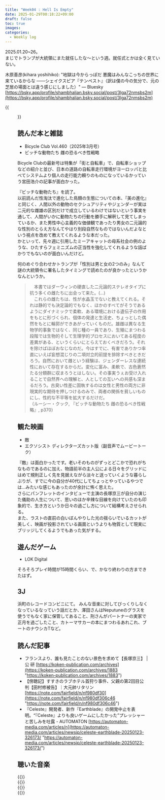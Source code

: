 ```yaml
---
title: "Week04 : Hell Is Empty"
date: 2025-01-29T00:18:22+09:00
draft: false
toc: true
images:
categories:
  - Weekly log
---
```

2025.01.20~26。  
まじでトランプが大統領にまた就任したな～という週。就任式とかは全く見ていない。

木原善彦(kihara yoshihiko): "地獄は今からっぽだ 悪魔はみんなこっちの世界に来ているからな ――シェイクスピア『テンペスト』（訳は僕の今の気分で、元の芝居の場面とは違う感じにしました）" — Bluesky  
[https://bsky.app/profile/shambhalian.bsky.social/post/3lga72nmsbs2m](https://bsky.app/profile/shambhalian.bsky.social/post/3lga72nmsbs2m)

{{<figure src="/images/images/250122.webp" >}}

<!--more-->

## 読んだ本と雑誌

- Bicycle Club Vol.460（2025年3月号）
- ビッチな動物たち 雌の恐るべき性戦略

Bicycle Clubの最新号は特集が「街と自転車」で、自転車ショップなどの紹介と並び、日本の道路の自転車走行環境がヨーロッパと比べてシステムより個人の走行能力頼りのものになっているかっていう宮田浩介の記事が面白かった。

『ビッチな動物たち』を読了。  
以前読んだ性淘汰で進化した鳥類の生態についての本、『美の進化』と同じく、人間以外の動物のセクシュアリティやジェンダーが実は二元的な雌雄の区別だけで成立しているわけではないという事実を通して、人間がいかに動物たちの行動を勝手に解釈して見てしまっているか、また男性中心主義的な価値観であったり男女の二元論的な性別のとらえ方なんてやはり別段自然なものではないんだよなという視点を改めて教えてくれるような本だった。  
かといって、先々週に引用したミーアキャットの母系社会の例のような、ひたすらフェミニズムの正当性を強化してくれるような話ばかりでもないのが面白いんだけど。

何のめぐり合わせかトランプが「性別は男と女の2つのみ」なんて謎の大統領令に署名したタイミングで読めたのが良かったというかなんというか。

> 　本書ではダーウィンの硬直した二元論的ステレオタイプに抗う多くの雌たちに出会って来た。(...)  
> 　これらの雌たちは、性が水晶玉でないと教えてくれる。それは静的でも決定論的でもなく、ほかのすべてがそうであるようにダイナミックで柔軟、ある環境における遺伝子の作用をもとに形づくられ、個体の発達と生活史、ちょっとした偶然をもとに輪郭ができあがっていくものだ。雄雌は異なる生物学的事象ではなく、同じ種の一員であり、生殖にまつわる段階では生物的そして生理学的プロセスにおいてある程度の差異がある、というくらいにとらえておくべきだろう。それを除けばほぼおなじなのだ。今はすでに、有害でありかつ率直にいえば妄想混じりの二項対立的前提を排除すべきときだろう。自然において雌という経験は、ジェンダーレスな連続性において存在するからだ。変化に富み、柔軟で、古色蒼然たる分類群に収まろうとはしない。その事実うぇお受け入れることで自然界への理解と、人としての互いへの共感も深まるだろう。古臭い性差に固執するのは女性と男性の両方に非現実的な期待を押しつけるのみで、両者の関係を貧しいものにし、性的な不平等を拡大するだけだ。  
> （ルーシー・クック, 『ビッチな動物たち 雌の恐るべき性戦略』, p370）

## 観た映画

- 敵
- エクソシスト ディレクターズカット版（副音声でムービートーク）

『敵』は面白かったです。老いそのものがずっとどこかで恐れがちなものであるのに加え、物語前半の主人公による日々をグリッドにはめて規則正しく先を見据えながら淡々と送っていくような暮らしぶりが、すでに今の自分が40代にしてちょっとやっているやつでは…みたいな感じもあったのが余計に怖く思えた。  
さらにパンフレットのインタビューで主演の長塚京三が自分の演じた儀助の人生について、思いのほか辛辣な目線を向けていたのも印象的で、生き方というか日々の過ごし方について結構考えさせられる。  
また、ラストの直前の白いぼんやりした光の揺らいでいるカットが美しく、映画が投影されている画面というよりも物質として現実にブリッジしてくるようでもあった気がする。

## 遊んだゲーム

- LOK Digital

そろそろプレイ時間が15時間くらい、で、かなり終わりの方まできたはず。

## 3J

浜町のレコードコンビニにて。
みんな音楽に対してびっくりしなくなっているなっていう話だとか、澤田さんはNeputuneのグラスを使うでもなく家に保管してあること、刑さんがパートナーの実家で正月を過ごしたこと、カトーマサカーの本にまつわるあれこれ、ブートのナウシカTなど。

## 読んだ記事

- フランスより、誰も見たことのない景色を求めて【長塚京三】 | 公 研
  [https://koken-publication.com/archives](https://koken-publication.com/archives/1883 "https://koken-publication.com/archives/1883")
- 【傍聴記】すすきのラブホテル首狩り事件、父親の第2回目公判【田村修被告】｜大元帥リタリン
  [https://note.com/fairfield/n/nf980df30](https://note.com/fairfield/n/nf980df306c46 "https://note.com/fairfield/n/nf980df306c46")
- 『Celeste』開発者、新作『Earthblade』の開発中止を表明。“『Celeste』よりも良いゲームにしたかった”プレッシャーと苦しみを吐露 - AUTOMATON
   [https://automaton-media.com/articles/n](https://automaton-media.com/articles/newsjp/celeste-earthblade-20250123-326173/ "https://automaton-media.com/articles/newsjp/celeste-earthblade-20250123-326173/")

## 聴いた音楽

{{<youtube LRJ4CWJkQ4U >}}  
{{<youtube MJWPWpZjVjA >}}  
{{<youtube kJk_MLztDQo >}}  
{{<youtube tIvAQR9Zj8M >}}
